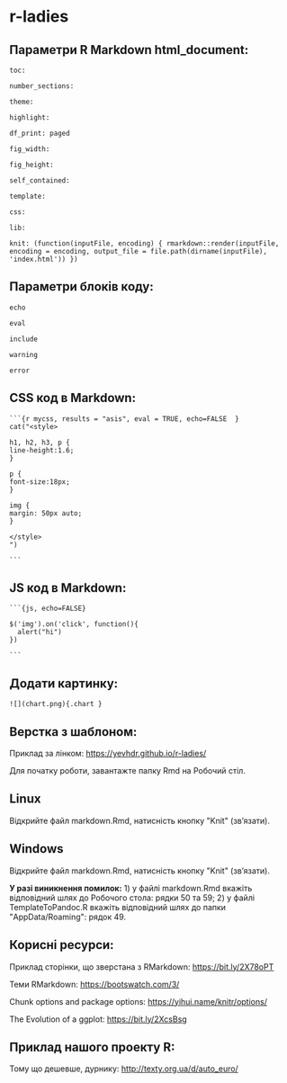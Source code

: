 # r-ladies



## Параметри R Markdown html_document:

    toc:

    number_sections:

    theme:

    highlight:

    df_print: paged

    fig_width:

    fig_height:

    self_contained:

    template:

    сss:

    lib:

    knit: (function(inputFile, encoding) { rmarkdown::render(inputFile, encoding = encoding, output_file = file.path(dirname(inputFile), 'index.html')) })


## Параметри блоків коду:

    echo

    eval

    include

    warning

    error


## CSS код в Markdown:

    ```{r mycss, results = "asis", eval = TRUE, echo=FALSE  }
    cat("<style>

    h1, h2, h3, p {
    line-height:1.6;
    }

    p {
    font-size:18px;
    }

    img {
    margin: 50px auto;
    }

    </style>
    ")

    ```

## JS код в Markdown:

    ```{js, echo=FALSE}

    $('img').on('click', function(){
      alert("hi")
    })

    ```


## Додати картинку:
```![](chart.png){.chart }```


## Верстка з шаблоном:
Приклад за лінком: https://yevhdr.github.io/r-ladies/

Для початку роботи, завантажте папку Rmd на Робочий стіл.

## Linux
Відкрийте файл markdown.Rmd, натисність кнопку "Knit" (звʼязати).

## Windows
Відкрийте файл markdown.Rmd, натисність кнопку "Knit" (звʼязати).

**У разі виникнення помилок:**
    1) у файлі markdown.Rmd вкажіть відповідний шлях до Робочого стола: рядки 50 та 59;
    2) у файлі TemplateToPandoc.R вкажіть відповідний шлях до папки "AppData/Roaming": рядок 49.


## Корисні ресурси:
Приклад сторінки, що зверстана з RMarkdown: https://bit.ly/2X78oPT

Теми RMarkdown: https://bootswatch.com/3/

Chunk options and package options: https://yihui.name/knitr/options/

The Evolution of a ggplot: https://bit.ly/2XcsBsg


## Приклад нашого проекту R:

Тому що дешевше, дурнику: http://texty.org.ua/d/auto_euro/



